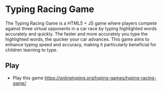 # Typing Racing Game

The Typing Racing Game is a HTML5 + JS game where players compete against three virtual opponents in a car race by typing highlighted words accurately and quickly. The faster and more accurately you type the highlighted words, the quicker your car advances. This game aims to enhance typing speed and accuracy, making it particularly beneficial for children learning to type.

## Play
- Play this game https://onlinetyping.org/typing-games/typing-racing-game/

<!---
onlinetyping/onlinetyping is a ✨ special ✨ repository because its `README.md` (this file) appears on your GitHub profile.
You can click the Preview link to take a look at your changes.
--->
